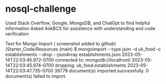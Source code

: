 # nosql-challenge

Used Stack Overflow, Google, MongoDB, and ChatGpt to find helpful information
Asked AskBCS for assistence with understanding and code verification



Text for Mongo Import ( screenshot added to github)
/Starter_Code/Resources (main)
$ mongoimport --type json -d uk_food -c establishments --drop --jsonArray establishments.json
2023-05-14T22:03:45.972-0700    connected to: mongodb://localhost/
2023-05-14T22:03:45.974-0700    dropping: uk_food.establishments
2023-05-14T22:03:47.735-0700    39779 document(s) imported successfully. 0 document(s) failed to import.

